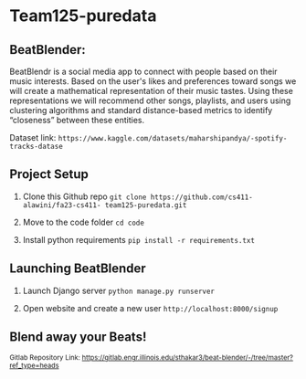 
# Team125-puredata

## BeatBlender: 

BeatBlendr is a social media app to connect with people based on their music interests. Based on the user's likes and preferences toward songs we will create a mathematical representation of their music tastes. Using these representations we will recommend other songs, playlists, and users using clustering algorithms and standard distance-based metrics to identify “closeness” between these entities. 

Dataset link: `https://www.kaggle.com/datasets/maharshipandya/-spotify-tracks-datase`


## Project Setup

1. Clone this Github repo
	`git clone https://github.com/cs411-alawini/fa23-cs411-	team125-puredata.git`

2. Move to the code folder
	`cd code`

3. Install python requirements
	`pip install -r requirements.txt`
	
## Launching BeatBlender

1. Launch Django server
`python manage.py runserver`

2. Open website and create a new user
`http://localhost:8000/signup`

## Blend away your Beats!


<sup>Gitlab Repository Link: https://gitlab.engr.illinois.edu/sthakar3/beat-blender/-/tree/master?ref_type=heads </sup>

